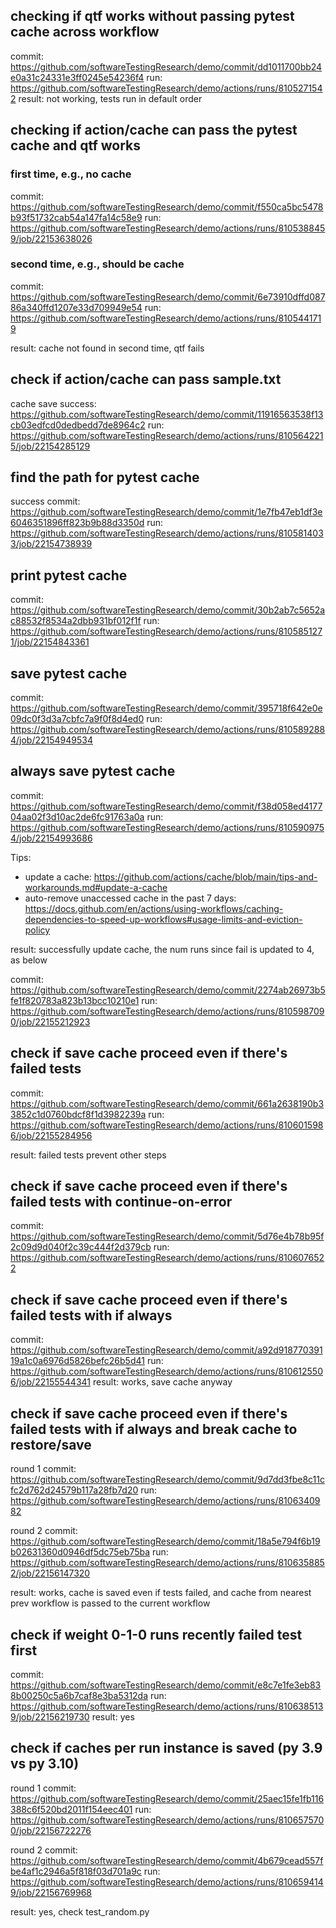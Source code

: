 ## checking if qtf works without passing pytest cache across workflow 

commit: https://github.com/softwareTestingResearch/demo/commit/dd1011700bb24e0a31c24331e3ff0245e54236f4
run: https://github.com/softwareTestingResearch/demo/actions/runs/8105271542
result: not working, tests run in default order

## checking if action/cache can pass the pytest cache and qtf works

### first time, e.g., no cache

commit: https://github.com/softwareTestingResearch/demo/commit/f550ca5bc5478b93f51732cab54a147fa14c58e9
run: https://github.com/softwareTestingResearch/demo/actions/runs/8105388459/job/22153638026

### second time, e.g., should be cache

commit: https://github.com/softwareTestingResearch/demo/commit/6e73910dffd08786a340ffd1207e33d709949e54
run: https://github.com/softwareTestingResearch/demo/actions/runs/8105441719

result: cache not found in second time, qtf fails


## check if action/cache can pass sample.txt

cache save success: https://github.com/softwareTestingResearch/demo/commit/11916563538f13cb03edfcd0dedbedd7de8964c2
run: https://github.com/softwareTestingResearch/demo/actions/runs/8105642215/job/22154285129

## find the path for pytest cache

success commit: https://github.com/softwareTestingResearch/demo/commit/1e7fb47eb1df3e6046351896ff823b9b88d3350d 
run: https://github.com/softwareTestingResearch/demo/actions/runs/8105814033/job/22154738939


## print pytest cache

commit: https://github.com/softwareTestingResearch/demo/commit/30b2ab7c5652ac88532f8534a2dbb931bf012f1f
run: https://github.com/softwareTestingResearch/demo/actions/runs/8105851271/job/22154843361

## save pytest cache
commit: https://github.com/softwareTestingResearch/demo/commit/395718f642e0e09dc0f3d3a7cbfc7a9f0f8d4ed0
run: https://github.com/softwareTestingResearch/demo/actions/runs/8105892884/job/22154949534

## always save pytest cache
commit: https://github.com/softwareTestingResearch/demo/commit/f38d058ed417704aa02f3d10ac2de6fc91763a0a
run: https://github.com/softwareTestingResearch/demo/actions/runs/8105909754/job/22154993686

Tips:
- update a cache: https://github.com/actions/cache/blob/main/tips-and-workarounds.md#update-a-cache
- auto-remove unaccessed cache in the past 7 days: https://docs.github.com/en/actions/using-workflows/caching-dependencies-to-speed-up-workflows#usage-limits-and-eviction-policy


result: successfully update cache, the num runs since fail is updated to 4, as below

commit: https://github.com/softwareTestingResearch/demo/commit/2274ab26973b5fe1f820783a823b13bcc10210e1
run: https://github.com/softwareTestingResearch/demo/actions/runs/8105987090/job/22155212923

## check if save cache proceed even if there's failed tests

commit: https://github.com/softwareTestingResearch/demo/commit/661a2638190b33852c1d0760bdcf8f1d3982239a
run: https://github.com/softwareTestingResearch/demo/actions/runs/8106015986/job/22155284956

result: failed tests prevent other steps

## check if save cache proceed even if there's failed tests with continue-on-error

commit: https://github.com/softwareTestingResearch/demo/commit/5d76e4b78b95f2c09d9d040f2c39c444f2d379cb
run: https://github.com/softwareTestingResearch/demo/actions/runs/8106076522

## check if save cache proceed even if there's failed tests with if always

commit: https://github.com/softwareTestingResearch/demo/commit/a92d91877039119a1c0a6976d5826befc26b5d41
run: https://github.com/softwareTestingResearch/demo/actions/runs/8106125506/job/22155544341
result: works, save cache anyway

## check if save cache proceed even if there's failed tests with if always and break cache to restore/save

round 1
commit: https://github.com/softwareTestingResearch/demo/commit/9d7dd3fbe8c11cfc2d762d24579b117a28fb7d20
run: https://github.com/softwareTestingResearch/demo/actions/runs/8106340982

round 2
commit: https://github.com/softwareTestingResearch/demo/commit/18a5e794f6b19b02631360d0946df5dc75eb75ba
run: https://github.com/softwareTestingResearch/demo/actions/runs/8106358852/job/22156147320

result: works, cache is saved even if tests failed, and cache from nearest prev workflow is passed to the current workflow


## check if weight 0-1-0 runs recently failed test first

commit: https://github.com/softwareTestingResearch/demo/commit/e8c7e1fe3eb838b00250c5a6b7caf8e3ba5312da
run: https://github.com/softwareTestingResearch/demo/actions/runs/8106385139/job/22156219730
result: yes


## check if caches per run instance is saved (py 3.9 vs py 3.10)

round 1
commit: https://github.com/softwareTestingResearch/demo/commit/25aec15fe1fb116388c6f520bd2011f154eec401
run: https://github.com/softwareTestingResearch/demo/actions/runs/8106575700/job/22156722276

round 2
commit: https://github.com/softwareTestingResearch/demo/commit/4b679cead557fbe4af1c2946a5f818f03d701a9c
run: https://github.com/softwareTestingResearch/demo/actions/runs/8106594149/job/22156769968

result: yes, check test_random.py
